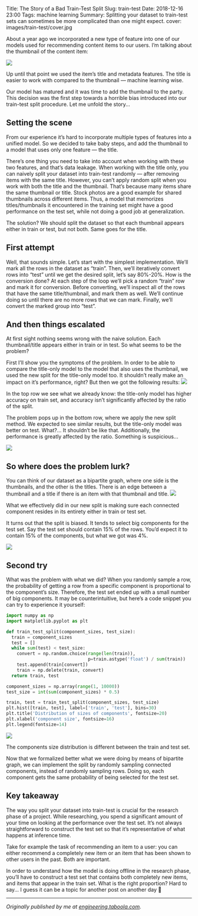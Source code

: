 Title: The Story of a Bad Train-Test Split
Slug: train-test
Date: 2018-12-16 23:00
Tags: machine learning
Summary: Splitting your dataset to train-test sets can sometimes be more complicated than one might expect.
cover: images/train-test/cover.jpg

About a year ago we incorporated a new type of feature into one of our models
used for recommending content items to our users. I’m talking about the
thumbnail of the content item:

![](images/train-test/new-feature.png)

Up until that point we used the item’s title and metadata features. The title is
easier to work with compared to the thumbnail — machine learning wise.

Our model has matured and it was time to add the thumbnail to the party. This
decision was the first step towards a horrible bias introduced into our
train-test split procedure. Let me unfold the story...


## Setting the scene
From our experience it’s hard to incorporate multiple types of features into a
unified model. So we decided to take baby steps, and add the thumbnail to a
model that uses only one feature — the title.

There’s one thing you need to take into account when working with these two
features, and that’s data leakage. When working with the title only, you can
naively split your dataset into train-test randomly — after removing items with
the same title. However, you can’t apply random split when you work with both
the title and the thumbnail. That’s because many items share the same thumbnail
or title. Stock photos are a good example for shared thumbnails across different
items. Thus, a model that memorizes titles/thumbnails it encountered in the
training set might have a good performance on the test set, while not doing a
good job at generalization.

The solution? We should split the dataset so that each thumbnail appears either
in train or test, but not both. Same goes for the title.


## First attempt
Well, that sounds simple. Let’s start with the simplest implementation. We’ll
mark all the rows in the dataset as “train”. Then, we’ll iteratively convert
rows into “test” until we get the desired split, let’s say 80%-20%. How is the
conversion done? At each step of the loop we’ll pick a random “train” row and
mark it for conversion. Before converting, we’ll inspect all of the rows that
have the same title/thumbnail, and mark them as well. We’ll continue doing so
until there are no more rows that we can mark. Finally, we’ll convert the marked
group into “test”.


## And then things escalated
At first sight nothing seems wrong with the naive solution. Each thumbnail/title
appears either in train or in test. So what seems to be the problem?

First I’ll show you the symptoms of the problem. In order to be able to compare
the title-only model to the model that also uses the thumbnail, we used the new
split for the title-only model too. It shouldn’t really make an impact on it’s
performance, right? But then we got the following results:
![](images/train-test/accuracy.png)

In the top row we see what we already know: the title-only model has higher
accuracy on train set, and accuracy isn’t significantly affected by the ratio of
the split.

The problem pops up in the bottom row, where we apply the new split method. We
expected to see similar results, but the title-only model was better on test.
What?... It shouldn’t be like that. Additionally, the performance is greatly
affected by the ratio. Something is suspicious...

![](images/train-test/suspicious.jpg)


## So where does the problem lurk?
You can think of our dataset as a bipartite graph, where one side is the
thumbnails, and the other is the titles. There is an edge between a thumbnail
and a title if there is an item with that thumbnail and title.
![](images/train-test/bipartile-graph.png)

What we effectively did in our new split is making sure each connected component
resides in its entirety either in train or test set.

It turns out that the split is biased. It tends to select big components for the
test set. Say the test set should contain 15% of the rows. You’d expect it to
contain 15% of the components, but what we got was 4%.

![](images/train-test/second-try.jpg)


## Second try
What was the problem with what we did? When you randomly sample a row, the
probability of getting a row from a specific component is proportional to the
component’s size. Therefore, the test set ended up with a small number of big
components. It may be counterintuitive, but here’s a code snippet you can try to
experience it yourself:
```python
import numpy as np
import matplotlib.pyplot as plt

def train_test_split(component_sizes, test_size):
  train = component_sizes
  test = []
  while sum(test) < test_size:
    convert = np.random.choice(range(len(train)),
                               p=train.astype('float') / sum(train))
    test.append(train[convert])
    train = np.delete(train, convert)
  return train, test

component_sizes = np.array(range(1, 10000))
test_size = int(sum(component_sizes) * 0.5)

train, test = train_test_split(component_sizes, test_size)
plt.hist([train, test], label=['train', 'test'], bins=30)
plt.title('Distribution of sizes of components', fontsize=20)
plt.xlabel('component size', fontsize=16)
plt.legend(fontsize=14)
```
![](images/train-test/sizes-distribution.png)

The components size distribution is different between the train and test set.

Now that we formalized better what we were doing by means of bipartite graph, we
can implement the split by randomly sampling connected components, instead of
randomly sampling rows. Doing so, each component gets the same probability of
being selected for the test set.


## Key takeaway
The way you split your dataset into train-test is crucial for the research phase
of a project. While researching, you spend a significant amount of your time on
looking at the performance over the test set. It’s not always straightforward to
construct the test set so that it’s representative of what happens at inference
time.

Take for example the task of recommending an item to a user: you can either
recommend a completely new item or an item that has been shown to other users in
the past. Both are important.

In order to understand how the model is doing offline in the research phase,
you’ll have to construct a test set that contains both completely new items, and
items that appear in the train set. What is the right proportion? Hard to say... I
guess it can be a topic for another post on another day 🙂

---

*Originally published by me at
[engineering.taboola.com](https://engineering.taboola.com/story-of-bad-train-test-split).*

